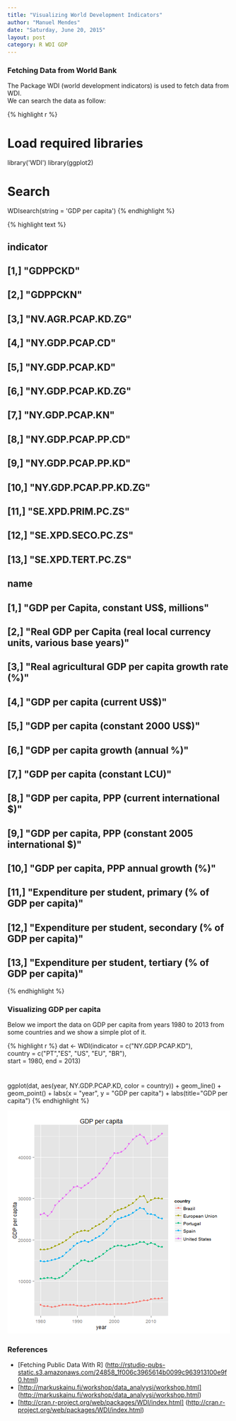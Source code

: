 ```yaml
---
title: "Visualizing World Development Indicators"
author: "Manuel Mendes"
date: "Saturday, June 20, 2015"
layout: post
category: R WDI GDP
---
```


### Fetching Data from World Bank

The Package WDI (world development indicators) is used to fetch data from WDI.    
We can search the data as follow:


{% highlight r %}
# Load required libraries
library('WDI')
library(ggplot2)

# Search
WDIsearch(string = 'GDP per capita')
{% endhighlight %}



{% highlight text %}
##       indicator             
##  [1,] "GDPPCKD"             
##  [2,] "GDPPCKN"             
##  [3,] "NV.AGR.PCAP.KD.ZG"   
##  [4,] "NY.GDP.PCAP.CD"      
##  [5,] "NY.GDP.PCAP.KD"      
##  [6,] "NY.GDP.PCAP.KD.ZG"   
##  [7,] "NY.GDP.PCAP.KN"      
##  [8,] "NY.GDP.PCAP.PP.CD"   
##  [9,] "NY.GDP.PCAP.PP.KD"   
## [10,] "NY.GDP.PCAP.PP.KD.ZG"
## [11,] "SE.XPD.PRIM.PC.ZS"   
## [12,] "SE.XPD.SECO.PC.ZS"   
## [13,] "SE.XPD.TERT.PC.ZS"   
##       name                                                                 
##  [1,] "GDP per Capita, constant US$, millions"                             
##  [2,] "Real GDP per Capita (real local currency units, various base years)"
##  [3,] "Real agricultural GDP per capita growth rate (%)"                   
##  [4,] "GDP per capita (current US$)"                                       
##  [5,] "GDP per capita (constant 2000 US$)"                                 
##  [6,] "GDP per capita growth (annual %)"                                   
##  [7,] "GDP per capita (constant LCU)"                                      
##  [8,] "GDP per capita, PPP (current international $)"                      
##  [9,] "GDP per capita, PPP (constant 2005 international $)"                
## [10,] "GDP per capita, PPP annual growth (%)"                              
## [11,] "Expenditure per student, primary (% of GDP per capita)"             
## [12,] "Expenditure per student, secondary (% of GDP per capita)"           
## [13,] "Expenditure per student, tertiary (% of GDP per capita)"
{% endhighlight %}

### Visualizing GDP per capita

Below we import the data on GDP per capita from years 1980 to 2013 from some countries and we show a simple plot of it.


{% highlight r %}
dat <- WDI(indicator = c("NY.GDP.PCAP.KD"),    
           country = c("PT","ES", "US", "EU", "BR"),     
           start = 1980, end = 2013)
#
ggplot(dat, aes(year, NY.GDP.PCAP.KD, color = country)) + 
    geom_line() + geom_point() + 
    labs(x = "year", y = "GDP per capita") + 
    labs(title="GDP per capita")
{% endhighlight %}

![plot of chunk unnamed-chunk-2](/../figure/Visualizing-World-Development-Indicators/unnamed-chunk-2-1.png) 



### References    
* [Fetching Public Data With R] (http://rstudio-pubs-static.s3.amazonaws.com/24858_1f006c3965614b0099c963913100e9f0.html)    
* [http://markuskainu.fi/workshop/data_analyysi/workshop.html] (http://markuskainu.fi/workshop/data_analyysi/workshop.html)    
* [http://cran.r-project.org/web/packages/WDI/index.html] (http://cran.r-project.org/web/packages/WDI/index.html)



